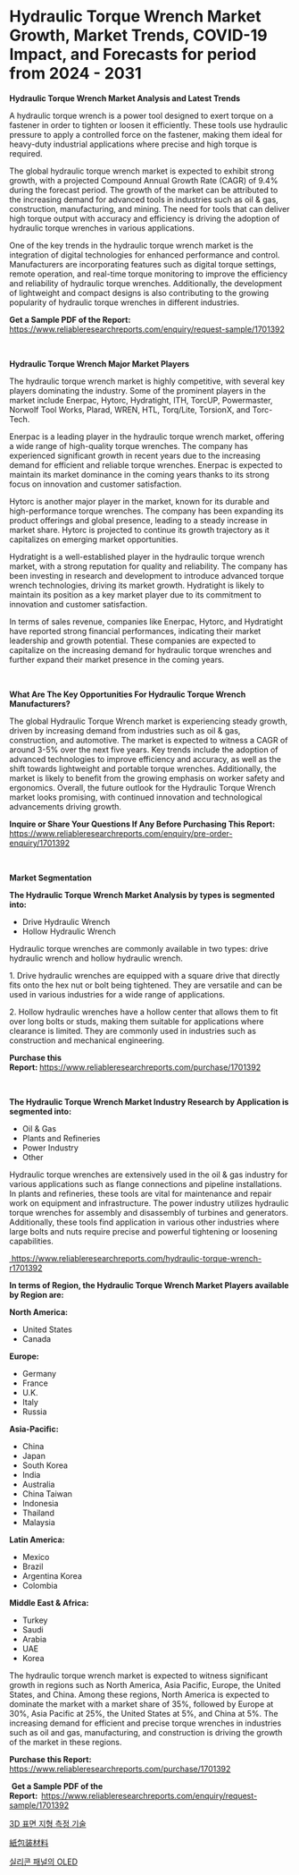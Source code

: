 <p><h1>Hydraulic Torque Wrench Market Growth, Market Trends, COVID-19 Impact, and Forecasts for period from 2024 - 2031</h1></p><p><strong>Hydraulic Torque Wrench Market Analysis and Latest Trends</strong></p>
<p><p>A hydraulic torque wrench is a power tool designed to exert torque on a fastener in order to tighten or loosen it efficiently. These tools use hydraulic pressure to apply a controlled force on the fastener, making them ideal for heavy-duty industrial applications where precise and high torque is required.</p><p>The global hydraulic torque wrench market is expected to exhibit strong growth, with a projected Compound Annual Growth Rate (CAGR) of 9.4% during the forecast period. The growth of the market can be attributed to the increasing demand for advanced tools in industries such as oil & gas, construction, manufacturing, and mining. The need for tools that can deliver high torque output with accuracy and efficiency is driving the adoption of hydraulic torque wrenches in various applications.</p><p>One of the key trends in the hydraulic torque wrench market is the integration of digital technologies for enhanced performance and control. Manufacturers are incorporating features such as digital torque settings, remote operation, and real-time torque monitoring to improve the efficiency and reliability of hydraulic torque wrenches. Additionally, the development of lightweight and compact designs is also contributing to the growing popularity of hydraulic torque wrenches in different industries.</p></p>
<p><strong>Get a Sample PDF of the Report:&nbsp;</strong> <a href="https://www.reliableresearchreports.com/enquiry/request-sample/1701392">https://www.reliableresearchreports.com/enquiry/request-sample/1701392</a></p>
<p>&nbsp;</p>
<p><strong>Hydraulic Torque Wrench Major Market Players</strong></p>
<p><p>The hydraulic torque wrench market is highly competitive, with several key players dominating the industry. Some of the prominent players in the market include Enerpac, Hytorc, Hydratight, ITH, TorcUP, Powermaster, Norwolf Tool Works, Plarad, WREN, HTL, Torq/Lite, TorsionX, and Torc-Tech.</p><p>Enerpac is a leading player in the hydraulic torque wrench market, offering a wide range of high-quality torque wrenches. The company has experienced significant growth in recent years due to the increasing demand for efficient and reliable torque wrenches. Enerpac is expected to maintain its market dominance in the coming years thanks to its strong focus on innovation and customer satisfaction.</p><p>Hytorc is another major player in the market, known for its durable and high-performance torque wrenches. The company has been expanding its product offerings and global presence, leading to a steady increase in market share. Hytorc is projected to continue its growth trajectory as it capitalizes on emerging market opportunities.</p><p>Hydratight is a well-established player in the hydraulic torque wrench market, with a strong reputation for quality and reliability. The company has been investing in research and development to introduce advanced torque wrench technologies, driving its market growth. Hydratight is likely to maintain its position as a key market player due to its commitment to innovation and customer satisfaction.</p><p>In terms of sales revenue, companies like Enerpac, Hytorc, and Hydratight have reported strong financial performances, indicating their market leadership and growth potential. These companies are expected to capitalize on the increasing demand for hydraulic torque wrenches and further expand their market presence in the coming years.</p></p>
<p>&nbsp;</p>
<p><strong>What Are The Key Opportunities For Hydraulic Torque Wrench Manufacturers?</strong></p>
<p><p>The global Hydraulic Torque Wrench market is experiencing steady growth, driven by increasing demand from industries such as oil & gas, construction, and automotive. The market is expected to witness a CAGR of around 3-5% over the next five years. Key trends include the adoption of advanced technologies to improve efficiency and accuracy, as well as the shift towards lightweight and portable torque wrenches. Additionally, the market is likely to benefit from the growing emphasis on worker safety and ergonomics. Overall, the future outlook for the Hydraulic Torque Wrench market looks promising, with continued innovation and technological advancements driving growth.</p></p>
<p><strong>Inquire or Share Your Questions If Any Before Purchasing This Report:</strong> <a href="https://www.reliableresearchreports.com/enquiry/pre-order-enquiry/1701392">https://www.reliableresearchreports.com/enquiry/pre-order-enquiry/1701392</a></p>
<p>&nbsp;</p>
<p><strong>Market Segmentation</strong></p>
<p><strong>The Hydraulic Torque Wrench Market Analysis by types is segmented into:</strong></p>
<p><ul><li>Drive Hydraulic Wrench</li><li>Hollow Hydraulic Wrench</li></ul></p>
<p><p>Hydraulic torque wrenches are commonly available in two types: drive hydraulic wrench and hollow hydraulic wrench. </p><p>1. Drive hydraulic wrenches are equipped with a square drive that directly fits onto the hex nut or bolt being tightened. They are versatile and can be used in various industries for a wide range of applications.</p><p>2. Hollow hydraulic wrenches have a hollow center that allows them to fit over long bolts or studs, making them suitable for applications where clearance is limited. They are commonly used in industries such as construction and mechanical engineering.</p></p>
<p><strong>Purchase this Report:&nbsp;</strong><a href="https://www.reliableresearchreports.com/purchase/1701392">https://www.reliableresearchreports.com/purchase/1701392</a></p>
<p>&nbsp;</p>
<p><strong>The Hydraulic Torque Wrench Market Industry Research by Application is segmented into:</strong></p>
<p><ul><li>Oil & Gas</li><li>Plants and Refineries</li><li>Power Industry</li><li>Other</li></ul></p>
<p><p>Hydraulic torque wrenches are extensively used in the oil & gas industry for various applications such as flange connections and pipeline installations. In plants and refineries, these tools are vital for maintenance and repair work on equipment and infrastructure. The power industry utilizes hydraulic torque wrenches for assembly and disassembly of turbines and generators. Additionally, these tools find application in various other industries where large bolts and nuts require precise and powerful tightening or loosening capabilities.</p></p>
<p><a href="https://www.reliableresearchreports.com/hydraulic-torque-wrench-r1701392">&nbsp;https://www.reliableresearchreports.com/hydraulic-torque-wrench-r1701392</a></p>
<p><strong>In terms of Region, the Hydraulic Torque Wrench Market Players available by Region are:</strong></p>
<p>
    <p> <strong> North America: </strong>
        <ul>
            <li>United States</li>
            <li>Canada</li>
        </ul>
        </p> 
    <p> <strong> Europe: </strong>
        <ul>
            <li>Germany</li>
            <li>France</li>
            <li>U.K.</li>
            <li>Italy</li>
            <li>Russia</li>
        </ul>
        </p> 
    <p> <strong> Asia-Pacific: </strong>
        <ul>
            <li>China</li>
            <li>Japan</li>
            <li>South Korea</li>
            <li>India</li>
            <li>Australia</li>
            <li>China Taiwan</li>
            <li>Indonesia</li>
            <li>Thailand</li>
            <li>Malaysia</li>
        </ul>
        </p> 
    <p> <strong> Latin America: </strong>
        <ul>
            <li>Mexico</li>
            <li>Brazil</li>
            <li>Argentina Korea</li>
            <li>Colombia</li>
        </ul>
        </p> 
    <p> <strong> Middle East & Africa: </strong>
        <ul>
            <li>Turkey</li>
            <li>Saudi</li>
            <li>Arabia</li>
            <li>UAE</li>
            <li>Korea</li>
        </ul>
    </p>
    </p>
<p><p>The hydraulic torque wrench market is expected to witness significant growth in regions such as North America, Asia Pacific, Europe, the United States, and China. Among these regions, North America is expected to dominate the market with a market share of 35%, followed by Europe at 30%, Asia Pacific at 25%, the United States at 5%, and China at 5%. The increasing demand for efficient and precise torque wrenches in industries such as oil and gas, manufacturing, and construction is driving the growth of the market in these regions.</p></p>
<p><strong>Purchase this Report: </strong><a href="https://www.reliableresearchreports.com/purchase/1701392">https://www.reliableresearchreports.com/purchase/1701392</a></p>
<p>&nbsp;<strong>Get a Sample PDF of the Report:&nbsp;&nbsp;</strong><a href="https://www.reliableresearchreports.com/enquiry/request-sample/1701392">https://www.reliableresearchreports.com/enquiry/request-sample/1701392</a></p>
<p><strong></strong></p>
<p><p><a href="https://medium.com/@daveblock56/3d-%ED%91%9C%EB%A9%B4-%EC%A7%80%ED%98%95-%EC%B8%A1%EC%A0%95-%EA%B8%B0%EC%88%A0-%EC%8B%9C%EC%9E%A5-%EA%B7%9C%EB%AA%A8-%EB%B0%8F-%EC%A0%90%EC%9C%A0%EC%9C%A8-%EB%B6%84%EC%84%9D-%EC%84%B1%EC%9E%A5-%EB%8F%99%ED%96%A5-%EB%B0%8F-%EC%98%88%EC%B8%A1-2024-2031-dd3694ed89d4">3D 표면 지형 측정 기술</a></p><p><a href="https://medium.com/@rodhoppe07/%E3%83%9A%E3%83%BC%E3%83%91%E3%83%BC%E3%83%91%E3%83%83%E3%82%B1%E3%83%BC%E3%82%B8%E3%83%B3%E3%82%B0%E6%9D%90%E6%96%99%E5%B8%82%E5%A0%B4%E8%A6%8F%E6%A8%A1-%E3%82%B7%E3%82%A7%E3%82%A2-%E3%83%88%E3%83%AC%E3%83%B3%E3%83%89%E5%88%86%E6%9E%90%E3%83%AC%E3%83%9D%E3%83%BC%E3%83%88-%E3%82%A8%E3%83%B3%E3%83%89%E3%83%A6%E3%83%BC%E3%82%B9%E5%88%A5-%E9%A3%B2%E6%96%99-%E3%83%95%E3%82%A1%E3%83%BC%E3%82%B9%E3%83%88%E3%83%95%E3%83%BC%E3%83%89-%E7%94%9F%E9%AE%AE%E9%A3%9F%E5%93%81-%E4%B9%B3%E8%A3%BD%E5%93%81%E3%81%8A%E3%82%88%E3%81%B3%E3%83%99%E3%83%BC%E3%82%AB%E3%83%AA%E3%83%BC-%E5%86%B7%E5%87%8D%E9%A3%9F%E5%93%81-%E3%83%9A%E3%83%83%E3%83%88%E3%83%95%E3%83%BC%E3%83%89-%E5%8C%96%E7%B2%A7%E5%93%81-%E5%8C%BB%E8%96%AC%E5%93%81-%E5%8E%9F%E6%9D%90%E6%96%99%E5%88%A5-2021-be4a848ec8b2">紙包装材料</a></p><p><a href="https://medium.com/@umamareka_16093/oled-%EC%8B%A4%EB%A6%AC%EC%BD%98-%ED%8C%A8%EB%84%90-%EC%82%B0%EC%97%85-%EB%B6%84%EC%84%9D-%EB%B3%B4%EA%B3%A0%EC%84%9C-%EC%9D%91%EC%9A%A9-%ED%94%84%EB%A1%9C%EA%B7%B8%EB%9E%A8-%EC%A7%80%EC%97%AD-%EA%B2%BD%EC%9F%81-%EC%A0%84%EB%9E%B5%EB%B3%84-%EC%8B%9C%EC%9E%A5-%EA%B7%9C%EB%AA%A8-%EC%A0%90%EC%9C%A0%EC%9C%A8-%ED%8A%B8%EB%A0%8C%EB%93%9C-2024-2031-4f8e905f8a5a">실리콘 패널의 OLED</a></p></p>